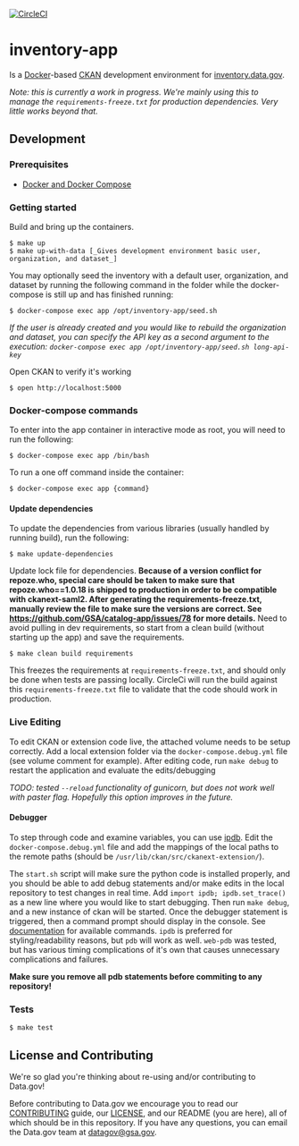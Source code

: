 [![CircleCI](https://circleci.com/gh/GSA/inventory-app.svg?style=svg)](https://circleci.com/gh/GSA/inventory-app)

# inventory-app

Is a [Docker](https://www.docker.com/)-based [CKAN](http://ckan.org) development environment for [inventory.data.gov](https://inventory.data.gov).

_Note: this is currently a work in progress. We're mainly using this to manage
the `requirements-freeze.txt` for production dependencies. Very little works beyond that._


## Development


### Prerequisites

- [Docker and Docker Compose](https://docs.docker.com/compose/)


### Getting started

Build and bring up the containers.

    $ make up
    $ make up-with-data [_Gives development environment basic user, organization, and dataset_]

You may optionally seed the inventory with a default user, organization, and dataset by running the following command in the folder while the docker-compose is still up and has finished running:

    $ docker-compose exec app /opt/inventory-app/seed.sh

_If the user is already created and you would like to rebuild the organization and dataset, you can specify the API key as a second argument to the execution: `docker-compose exec app /opt/inventory-app/seed.sh long-api-key`_

Open CKAN to verify it's working

    $ open http://localhost:5000

### Docker-compose commands

To enter into the app container in interactive mode as root, you will need to run the following:

    $ docker-compose exec app /bin/bash

To run a one off command inside the container:

    $ docker-compose exec app {command}

#### Update dependencies
To update the dependencies from various libraries (usually handled by running build),
run the following:

    $ make update-dependencies

Update lock file for dependencies. **Because of a version conflict for
repoze.who, special care should be taken to make sure that repoze.who==1.0.18 is
shipped to production in order to be compatible with ckanext-saml2. After
generating the requirements-freeze.txt, manually review the file to make sure
the versions are correct. See https://github.com/GSA/catalog-app/issues/78 for
more details.**
Need to avoid pulling in dev requirements, so start from a clean build
(without starting up the app) and save the requirements.

    $ make clean build requirements

This freezes the requirements at `requirements-freeze.txt`, and should only be done
when tests are passing locally. CircleCi will run the build against this 
`requirements-freeze.txt` file to validate that the code should work in production.


### Live Editing

To edit CKAN or extension code live, the attached volume needs to be setup correctly.
Add a local extension folder via the `docker-compose.debug.yml` file (see volume comment for example).
After editing code, run `make debug` to restart the application and evaluate the edits/debugging

_TODO: tested `--reload` functionality of gunicorn, but does not work well with paster flag. Hopefully this option improves in the future._

#### Debugger

To step through code and examine variables, you can use [ipdb](https://pypi.org/project/ipdb/).
Edit the `docker-compose.debug.yml` file and add the mappings of the local paths to the remote
paths (should be `/usr/lib/ckan/src/ckanext-extension/`).

The `start.sh` script will make sure the python code is installed properly, and you should be able to add
debug statements and/or make edits in the local repository to test changes in real time. Add
`import ipdb; ipdb.set_trace()` as a new line where you would like to start debugging.
Then run `make debug`, and a new instance of ckan will be started. Once the debugger statement
is triggered, then a command prompt should display in the console. See 
[documentation](https://docs.python.org/3/library/pdb.html#debugger-commands)
for available commands. `ipdb` is preferred for styling/readability reasons, but `pdb` will
work as well. `web-pdb` was tested, but has various timing complications of it's own that causes
unnecessary complications and failures.

**Make sure you remove all pdb statements before commiting to any repository!**

### Tests

    $ make test


## License and Contributing

We're so glad you're thinking about re-using and/or contributing to Data.gov!

Before contributing to Data.gov we encourage you to read our
[CONTRIBUTING](CONTRIBUTING.md) guide, our [LICENSE](LICENSE.md), and our README
(you are here), all of which should be in this repository. If you have any
questions, you can email the Data.gov team at
[datagov@gsa.gov](mailto:datagov@gsa.gov).
